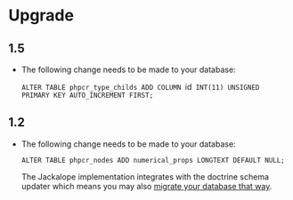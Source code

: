 Upgrade
=======

1.5
---

- The following change needs to be made to your database: 

  `ALTER TABLE phpcr_type_childs ADD COLUMN `id` INT(11) UNSIGNED PRIMARY KEY AUTO_INCREMENT FIRST;` 
  

1.2
---

- The following change needs to be made to your database: 

  `ALTER TABLE phpcr_nodes ADD numerical_props LONGTEXT DEFAULT NULL;` 
  
  The Jackalope implementation integrates with the doctrine schema updater
  which means you may also [migrate your database that
  way](http://symfony.com/doc/current/book/doctrine.html#generating-getters-and-setters).
